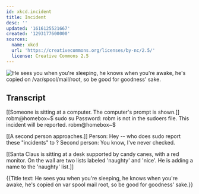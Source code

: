 ```yaml
---
id: xkcd.incident
title: Incident
desc: ''
updated: '1616125521667'
created: '1293177600000'
sources:
  name: xkcd
  url: 'https://creativecommons.org/licenses/by-nc/2.5/'
  license: Creative Commons 2.5
---
```

![He sees you when you're sleeping, he knows when you're awake, he's copied on /var/spool/mail/root, so be good for goodness' sake.](https://imgs.xkcd.com/comics/incident.png)

## Transcript
[[Someone is sitting at a computer.  The computer's prompt is shown.]]
robm@homebox~$ sudo su
Password:
robm is not in the sudoers file. This incident will be reported.
robm@homebox~$ 

[[A second person approaches.]]
Person: Hey -- who does sudo report these "incidents" 
to
?
Second person: You know, I've never checked.

[[Santa Claus is sitting at a desk supported by candy canes, with a red monitor.  On the wall are two lists labeled 'naughty' and 'nice'.  He is adding a name to the 'naughty' list.]]

{{Title text: He sees you when you're sleeping, he knows when you're awake, he's copied on 
var
spool
mail
root, so be good for goodness' sake.}}
